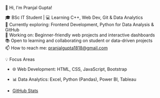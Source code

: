 👋 Hi, I'm Pranjal Gupta!

🎓 BSc IT Student | 💻 Learning C++, Web Dev, Git & Data Analytics  
🌱 Currently exploring: Frontend Development, Python for Data Analysis & GitHub  
🔭 Working on: Beginner-friendly web projects and interactive dashboards  
📚 Open to learning and collaborating on student or data-driven projects  
📫 How to reach me: pranjalgupta1818@gmail.com

💡 Focus Areas
- 🌐 Web Development: HTML, CSS, JavaScript, Bootstrap  
- 📊 Data Analytics: Excel, Python (Pandas), Power BI, Tableau

- [GitHub Stats](https://github-readme-stats.vercel.app/api?username=codebyPranjal&show_icons=true)

